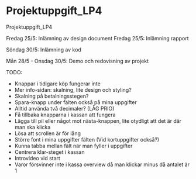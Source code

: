 # Projektuppgift_LP4
Projektuppgift_LP4

Fredag 25/5: Inlämning av design document
Fredag 25/5: Inlämning rapport

Söndag 30/5: Inlämning av kod

Mån 28/5 - Onsdag 30/5: Demo och redovisning av projekt

TODO:
- Knappar i tidigare köp fungerar inte
- Mer info-sidan: skalning, lite design och styling?
- Skalning på betalningsstegen?
- Spara-knapp under fälten också på mina uppgifter
- Alltid använda två decimaler? (LÅG PRIO)
- Få tillbaka knapparna i kassan att fungera
- Lägga till pil eller något mot nästa-knappen, lite otydligt att det är där man ska klicka
- Lösa att scrollen är för lång
- Större font i mina uppgifter fälten (Vid kortuppgifter också?)
- Kunna tabba mellan fält när man fyller i uppgifter
- Centrera klar-steget i kassan
- Introvideo vid start
- Varor försvinner inte i kassa overview då man klickar minus då antalet är 1